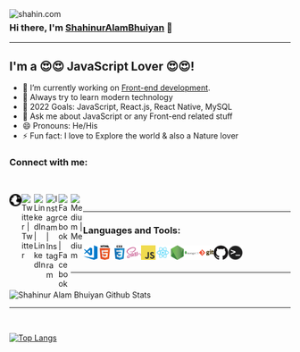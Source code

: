 <img align="left" alt="shahin.com" width="420px"  src="https://camo.githubusercontent.com/2cfc84707b60a1616528db1bc46406c1428008e046769c8a682d59419bd96b58/68747470733a2f2f736f68656c69736c616d696d72616e2e6e65746c6966792e6170702f7374617469632f6d656469612f446576656c6f7065722e65306564376662662e737667" />

### Hi there, I'm [ShahinurAlamBhuiyan][website] 👋

---

## I'm a 😍😍 JavaScript Lover 😍😍!
- 🔭 I’m currently working on [Front-end development][website].
- 🌱 Always try to learn modern technology
- 🥅 2022 Goals: JavaScript, React.js, React Native, MySQL
- 💬 Ask me about JavaScript or any Front-end related stuff 
- 😄 Pronouns: He/His
- ⚡ Fun fact: I love to Explore the world & also a Nature lover

### Connect with me:
<br />

[<img align="left" alt="shahin.com" width="22px" src="https://raw.githubusercontent.com/iconic/open-iconic/master/svg/globe.svg" />][website]
[<img align="left" alt="Twitter | Twitter" width="22px" src="https://cdn.jsdelivr.net/npm/simple-icons@v3/icons/twitter.svg" />][twitter]
[<img align="left" alt="LinkedIn | LinkedIn" width="22px" src="https://cdn.jsdelivr.net/npm/simple-icons@v3/icons/linkedin.svg" />][linkedin]
[<img align="left" alt="Instagram | Instagram" width="22px" src="https://cdn.jsdelivr.net/npm/simple-icons@v3/icons/instagram.svg" />][instagram]
[<img align="left" alt="Facebook | Facebook" width="22px" src="https://cdn.jsdelivr.net/npm/simple-icons@v3/icons/facebook.svg" />][Facebook]
[<img align="left" alt="Medium | Medium" width="22px" src="https://cdn.jsdelivr.net/npm/simple-icons@v3/icons/medium.svg" />][Medium]

<br />

---

### Languages and Tools:

[<img align="left" alt="Visual Studio Code" width="26px" src="https://raw.githubusercontent.com/github/explore/80688e429a7d4ef2fca1e82350fe8e3517d3494d/topics/visual-studio-code/visual-studio-code.png" />][vscode]
[<img align="left" alt="HTML5" width="26px" src="https://raw.githubusercontent.com/github/explore/80688e429a7d4ef2fca1e82350fe8e3517d3494d/topics/html/html.png" />][htmlplaylist]
[<img align="left" alt="CSS3" width="26px" src="https://raw.githubusercontent.com/github/explore/80688e429a7d4ef2fca1e82350fe8e3517d3494d/topics/css/css.png" />][cssplaylist]
[<img align="left" alt="Sass" width="26px" src="https://raw.githubusercontent.com/github/explore/80688e429a7d4ef2fca1e82350fe8e3517d3494d/topics/sass/sass.png" />][sassplaylist]
[<img align="left" alt="JavaScript" width="26px" src="https://raw.githubusercontent.com/github/explore/80688e429a7d4ef2fca1e82350fe8e3517d3494d/topics/javascript/javascript.png" />][jsplaylist]
[<img align="left" alt="React" width="26px" src="https://raw.githubusercontent.com/github/explore/80688e429a7d4ef2fca1e82350fe8e3517d3494d/topics/react/react.png" />][reactplaylist]
[<img align="left" alt="Node.js" width="26px" src="https://raw.githubusercontent.com/github/explore/80688e429a7d4ef2fca1e82350fe8e3517d3494d/topics/nodejs/nodejs.png" />][mongodb]
[<img align="left" alt="MongoDB" width="26px" src="https://raw.githubusercontent.com/github/explore/80688e429a7d4ef2fca1e82350fe8e3517d3494d/topics/mongodb/mongodb.png" />][node]
[<img align="left" alt="Git" width="26px" src="https://raw.githubusercontent.com/github/explore/80688e429a7d4ef2fca1e82350fe8e3517d3494d/topics/git/git.png" />][git]
[<img align="left" alt="GitHub" width="26px" src="https://raw.githubusercontent.com/github/explore/78df643247d429f6cc873026c0622819ad797942/topics/github/github.png" />][github]
[<img align="left" alt="HTML5" width="26px" src="https://raw.githubusercontent.com/github/explore/80688e429a7d4ef2fca1e82350fe8e3517d3494d/topics/terminal/terminal.png" />][git]

<br />

<br />

---
<br />

<img width="550px" alt="Shahinur Alam Bhuiyan Github Stats"  src="https://github-readme-stats.vercel.app/api?username=ShahinurAlamBhuiyan&show_icons=true&title_color=00BFFF&icon_color=00BFFF&text_color=ffffff&bg_color=191919"/>

---
<br />

[![Top Langs](https://github-readme-stats.vercel.app/api/top-langs/?username=ShahinurAlamBhuiyan&card_width=500&title_color=00BFFF&text_color=ffffff&bg_color=191919)](https://github.com/ShahinurAlamBhuiyan/github-readme-stats)


[programming]: https://www.programming-hero.com/
[website]: https://bhuiyan-portfolio.web.app/
[twitter]: https://twitter.com/ShahinurAlamBh1
[linkedin]: https://www.linkedin.com/in/shahinur-alam-bhuiyan-178161211/
[instagram]: https://www.instagram.com/_shahin__bhuiyan_/
[Facebook]: https://www.facebook.com/shahin19sep/
[Medium]: https://shahinur-alam-bhuiyan01.medium.com/

[htmlplaylist]: https://www.w3schools.com/html/
[jsplaylist]: https://www.w3schools.com/js/js_intro.asp
[cssplaylist]: https://www.w3schools.com/css/
[reactplaylist]: https://reactjs.org/
[vscode]: https://code.visualstudio.com/
[sassplaylist]: https://sass-lang.com/
[mongodb]: https://www.mongodb.com/
[node]: https://nodejs.org/en/
[github]: http://github.com/
[git]: https://git-scm.com/
